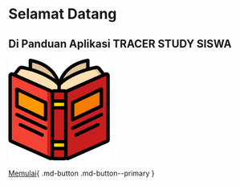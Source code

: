 # Selamat Datang

## Di Panduan Aplikasi TRACER STUDY SISWA

<img src="images/image.png" width="40%">

[Memulai](01.md){ .md-button .md-button--primary }
